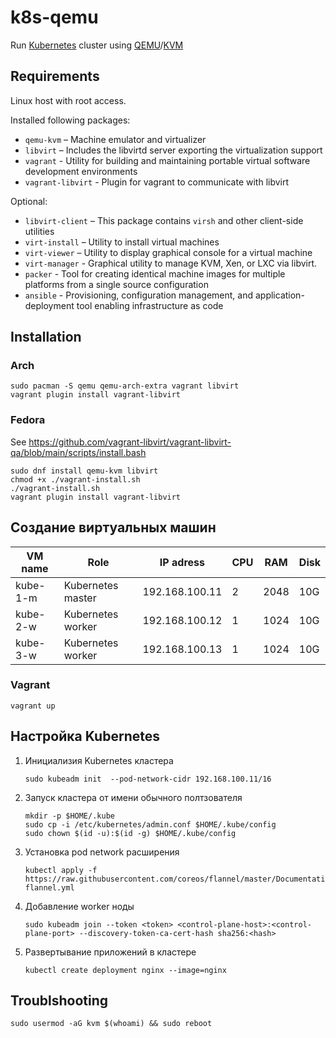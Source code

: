 # k8s-qemu

Run [Kubernetes](https://kubernetes.io/) cluster using [QEMU](https://www.qemu.org/)/[KVM](https://www.linux-kvm.org/page/Main_Page)

## Requirements

Linux host with root access.

Installed following packages:

- `qemu-kvm` – Machine emulator and virtualizer
- `libvirt` – Includes the libvirtd server exporting the virtualization support
- `vagrant` - Utility for building and maintaining portable virtual software development environments
- `vagrant-libvirt` - Plugin for vagrant to communicate with libvirt

Optional:

- `libvirt-client` – This package contains `virsh` and other client-side utilities
- `virt-install` – Utility to install virtual machines
- `virt-viewer` – Utility to display graphical console for a virtual machine
- `virt-manager` - Graphical utility to manage KVM, Xen, or LXC via libvirt.
- `packer` - Tool for creating identical machine images for multiple platforms from a single source configuration
- `ansible` - Provisioning, configuration management, and application-deployment tool enabling infrastructure as code
  
## Installation

### Arch

```shell
sudo pacman -S qemu qemu-arch-extra vagrant libvirt
vagrant plugin install vagrant-libvirt
```

### Fedora

See <https://github.com/vagrant-libvirt/vagrant-libvirt-qa/blob/main/scripts/install.bash>

```shell
sudo dnf install qemu-kvm libvirt
chmod +x ./vagrant-install.sh
./vagrant-install.sh
vagrant plugin install vagrant-libvirt
```

## Создание виртуальных машин

| VM name  | Role              | IP adress      | CPU | RAM  | Disk |
|----------|-------------------|----------------|-----|------|------|
| kube-1-m | Kubernetes master | 192.168.100.11 | 2   | 2048 | 10G  |
| kube-2-w | Kubernetes worker | 192.168.100.12 | 1   | 1024 | 10G  |
| kube-3-w | Kubernetes worker | 192.168.100.13 | 1   | 1024 | 10G  |

### Vagrant

```shell
vagrant up
```
  
## Настройка Kubernetes

1. Инициализия Kubernetes кластера

    ```shell
    sudo kubeadm init  --pod-network-cidr 192.168.100.11/16
    ```

2. Запуск кластера от имени обычного полтзователя

    ```shell
    mkdir -p $HOME/.kube
    sudo cp -i /etc/kubernetes/admin.conf $HOME/.kube/config
    sudo chown $(id -u):$(id -g) $HOME/.kube/config
    ```

3. Установка pod network расширения

    ```shell
    kubectl apply -f https://raw.githubusercontent.com/coreos/flannel/master/Documentation/kube-flannel.yml
    ```

4. Добавление worker ноды

    ```shell
    sudo kubeadm join --token <token> <control-plane-host>:<control-plane-port> --discovery-token-ca-cert-hash sha256:<hash>
    ```

5. Развертывание приложений в кластере

    ```shell
    kubectl create deployment nginx --image=nginx
    ```

## Troublshooting

```shell
sudo usermod -aG kvm $(whoami) && sudo reboot
```
